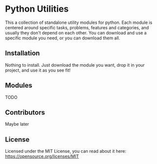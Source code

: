 # Python Utilities

This a collection of standalone utility modules for python. Each module is centered around specific tasks, problems, features and categories, and usually they don't depend on each other. You can download and use a specific module you need, or you can download them all.

## Installation

Nothing to install. Just download the module you want, drop it in your project, and use it as you see fit!

## Modules

TODO

## Contributors

Maybe later

## License

Licensed under the MIT License, you can read about it here: https://opensource.org/licenses/MIT
